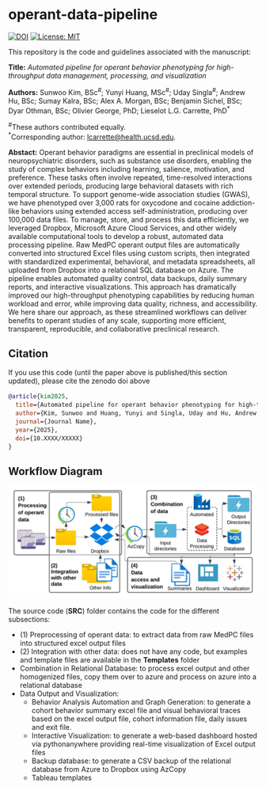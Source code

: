 # operant-data-pipeline

[![DOI](https://zenodo.org/badge/DOI/10.5281/zenodo.XXXXXXX.svg)](https://doi.org/10.5281/zenodo.XXXXXXX)
[![License: MIT](https://img.shields.io/badge/License-MIT-yellow.svg)](LICENSE)


This repository is the code and guidelines associated with the manuscript:

**Title:** *Automated pipeline for operant behavior phenotyping for high-throughput data management, processing, and visualization*

**Authors:** 
Sunwoo Kim, BSc<sup>#</sup>; 
Yunyi Huang, MSc<sup>#</sup>; 
Uday Singla<sup>#</sup>; 
Andrew Hu, BSc; 
Sumay Kalra, BSc; 
Alex A. Morgan, BSc; 
Benjamin Sichel, BSc; 
Dyar Othman, BSc; 
Olivier George, PhD; 
Lieselot L.G. Carrette, PhD<sup>*</sup>

<sup>#</sup>These authors contributed equally.  
<sup>*</sup>Corresponding author: lcarrette@health.ucsd.edu.

**Abstact:** Operant behavior paradigms are essential in preclinical models of neuropsychiatric disorders, such as substance use disorders, enabling the study of complex behaviors including learning, salience, motivation, and preference. These tasks often involve repeated, time-resolved interactions over extended periods, producing large behavioral datasets with rich temporal structure. To support genome-wide association studies (GWAS), we have phenotyped over 3,000 rats for oxycodone and cocaine addiction-like behaviors using extended access self-administration, producing over 100,000 data files. To manage, store, and process this data efficiently, we leveraged Dropbox, Microsoft Azure Cloud Services, and other widely available computational tools to develop a robust, automated data processing pipeline. Raw MedPC operant output files are automatically converted into structured Excel files using custom scripts, then integrated with standardized experimental, behavioral, and metadata spreadsheets, all uploaded from Dropbox into a relational SQL database on Azure. The pipeline enables automated quality control, data backups, daily summary reports, and interactive visualizations. This approach has dramatically improved our high-throughput phenotyping capabilities by reducing human workload and error, while improving data quality, richness, and accessibility. We here share our approach, as these streamlined workflows can deliver benefits to operant studies of any scale, supporting more efficient, transparent, reproducible, and collaborative preclinical research.

## Citation
If you use this code (until the paper above is published/this section updated), please cite the zenodo doi above

```bibtex
@article{kim2025,
  title={Automated pipeline for operant behavior phenotyping for high-throughput data management, processing, and visualization},
  author={Kim, Sunwoo and Huang, Yunyi and Singla, Uday and Hu, Andrew and Kalra, Sumay and Morgan, Alex A. and Sichel, Benjamin and Othman, Dyar and George, Olivier and Carrette, Lieselot L.G.},
  journal={Journal Name},
  year={2025},
  doi={10.XXXX/XXXXX}
}
```

## Workflow Diagram
![Figure 1: Pipeline overview](Figure%201.jpeg?raw=1)

The source code (**SRC**) folder contains the code for the different subsections:
- (1) Preprocessing of operant data: to extract data from raw MedPC files into structured excel output files
- (2) Integration with other data: does not have any code, but examples and template files are available in the **Templates** folder
- Combination in Relational Database: to process excel output and other homogenized files, copy them over to azure and process on azure into a relational database
- Data Output and Visualization:
  - Behavior Analysis Automation and Graph Generation: to generate a cohort behavior summary excel file and visual behavioral traces based on the excel output file, cohort information file, daily issues and exit file.
  - Interactive Visualization: to generate a web-based dashboard hosted via pythonanywhere providing real-time visualization of Excel output files
  - Backup database: to generate a CSV backup of the relational database from Azure to Dropbox using AzCopy
  - Tableau templates
 



